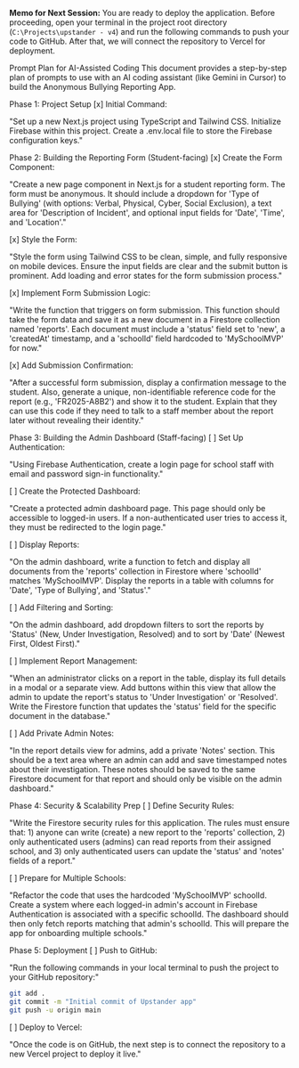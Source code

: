 **Memo for Next Session:** You are ready to deploy the application. Before proceeding, open your terminal in the project root directory (`C:\Projects\upstander - v4`) and run the following commands to push your code to GitHub. After that, we will connect the repository to Vercel for deployment.

Prompt Plan for AI-Assisted Coding
This document provides a step-by-step plan of prompts to use with an AI coding assistant (like Gemini in Cursor) to build the Anonymous Bullying Reporting App.

Phase 1: Project Setup
[x] Initial Command:

"Set up a new Next.js project using TypeScript and Tailwind CSS. Initialize Firebase within this project. Create a .env.local file to store the Firebase configuration keys."

Phase 2: Building the Reporting Form (Student-facing)
[x] Create the Form Component:

"Create a new page component in Next.js for a student reporting form. The form must be anonymous. It should include a dropdown for 'Type of Bullying' (with options: Verbal, Physical, Cyber, Social Exclusion), a text area for 'Description of Incident', and optional input fields for 'Date', 'Time', and 'Location'."

[x] Style the Form:

"Style the form using Tailwind CSS to be clean, simple, and fully responsive on mobile devices. Ensure the input fields are clear and the submit button is prominent. Add loading and error states for the form submission process."

[x] Implement Form Submission Logic:

"Write the function that triggers on form submission. This function should take the form data and save it as a new document in a Firestore collection named 'reports'. Each document must include a 'status' field set to 'new', a 'createdAt' timestamp, and a 'schoolId' field hardcoded to 'MySchoolMVP' for now."

[x] Add Submission Confirmation:

"After a successful form submission, display a confirmation message to the student. Also, generate a unique, non-identifiable reference code for the report (e.g., 'FR2025-A8B2') and show it to the student. Explain that they can use this code if they need to talk to a staff member about the report later without revealing their identity."

Phase 3: Building the Admin Dashboard (Staff-facing)
[ ] Set Up Authentication:

"Using Firebase Authentication, create a login page for school staff with email and password sign-in functionality."

[ ] Create the Protected Dashboard:

"Create a protected admin dashboard page. This page should only be accessible to logged-in users. If a non-authenticated user tries to access it, they must be redirected to the login page."

[ ] Display Reports:

"On the admin dashboard, write a function to fetch and display all documents from the 'reports' collection in Firestore where 'schoolId' matches 'MySchoolMVP'. Display the reports in a table with columns for 'Date', 'Type of Bullying', and 'Status'."

[ ] Add Filtering and Sorting:

"On the admin dashboard, add dropdown filters to sort the reports by 'Status' (New, Under Investigation, Resolved) and to sort by 'Date' (Newest First, Oldest First)."

[ ] Implement Report Management:

"When an administrator clicks on a report in the table, display its full details in a modal or a separate view. Add buttons within this view that allow the admin to update the report's status to 'Under Investigation' or 'Resolved'. Write the Firestore function that updates the 'status' field for the specific document in the database."

[ ] Add Private Admin Notes:

"In the report details view for admins, add a private 'Notes' section. This should be a text area where an admin can add and save timestamped notes about their investigation. These notes should be saved to the same Firestore document for that report and should only be visible on the admin dashboard."

Phase 4: Security & Scalability Prep
[ ] Define Security Rules:

"Write the Firestore security rules for this application. The rules must ensure that: 1) anyone can write (create) a new report to the 'reports' collection, 2) only authenticated users (admins) can read reports from their assigned school, and 3) only authenticated users can update the 'status' and 'notes' fields of a report."

[ ] Prepare for Multiple Schools:

"Refactor the code that uses the hardcoded 'MySchoolMVP' schoolId. Create a system where each logged-in admin's account in Firebase Authentication is associated with a specific schoolId. The dashboard should then only fetch reports matching that admin's schoolId. This will prepare the app for onboarding multiple schools."

Phase 5: Deployment
[ ] Push to GitHub:

"Run the following commands in your local terminal to push the project to your GitHub repository:"
```bash
git add .
git commit -m "Initial commit of Upstander app"
git push -u origin main
```

[ ] Deploy to Vercel:

"Once the code is on GitHub, the next step is to connect the repository to a new Vercel project to deploy it live."